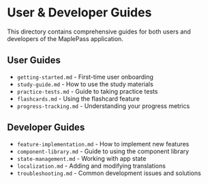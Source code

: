# User & Developer Guides

This directory contains comprehensive guides for both users and developers of the MaplePass application.

## User Guides

- `getting-started.md` - First-time user onboarding
- `study-guide.md` - How to use the study materials
- `practice-tests.md` - Guide to taking practice tests
- `flashcards.md` - Using the flashcard feature
- `progress-tracking.md` - Understanding your progress metrics

## Developer Guides

- `feature-implementation.md` - How to implement new features
- `component-library.md` - Guide to using the component library
- `state-management.md` - Working with app state
- `localization.md` - Adding and modifying translations
- `troubleshooting.md` - Common development issues and solutions